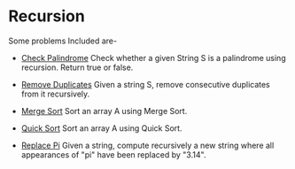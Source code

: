 # Recursion

Some problems Included are-

* [Check Palindrome](./RC0001_Check_Palindrome.java)
Check whether a given String S is a palindrome using recursion. Return true or false.

* [Remove Duplicates](./RC0002_Remove_Duplicates.java)
Given a string S, remove consecutive duplicates from it recursively.

* [Merge Sort](./RC0003_Merge_Sort.java)
Sort an array A using Merge Sort.

* [Quick Sort](./RC0004_Quick_Sort.java)
Sort an array A using Quick Sort.

* [Replace Pi](./RC0005_Replace_Pi.java)
Given a string, compute recursively a new string where all appearances of "pi" have been replaced by "3.14".
